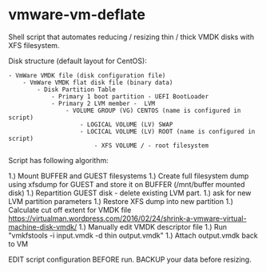 # vmware-vm-deflate
Shell script that automates reducing / resizing thin / thick VMDK disks with XFS filesystem.

Disk structure (default layout for CentOS):

	- VmWare VMDK file (disk configuration file)
		- VmWare VMDK flat disk file (binary data)
			- Disk Partition Table
				- Primary 1 boot partition - UEFI BootLoader 
				- Primary 2 LVM member -  LVM
					- VOLUME GROUP (VG) CENTOS (name is configured in script)
						- LOGICAL VOLUME (LV) SWAP
						- LOCICAL VOLUME (LV) ROOT (name is configured in script)
							- XFS VOLUME / - root filesystem
              

Script has following algorithm:

 1.) Mount BUFFER and GUEST filesystems
 1.) Create full filesystem dump using xfsdump for GUEST and store it on BUFFER (/mnt/buffer mounted disk)
 1.) Repartition GUEST disk - delete existing LVM part.
 1.) ask for new LVM partition parameters
 1.) Restore XFS dump into new partition
 1.) Calculate cut off extent for VMDK file https://virtualman.wordpress.com/2016/02/24/shrink-a-vmware-virtual-machine-disk-vmdk/
 1.) Manually edit VMDK descriptor file
 1.) Run "vmkfstools -i input.vmdk -d thin output.vmdk"
 1.) Attach output.vmdk back to VM


EDIT script configuration BEFORE run.
BACKUP your data before resizing.
